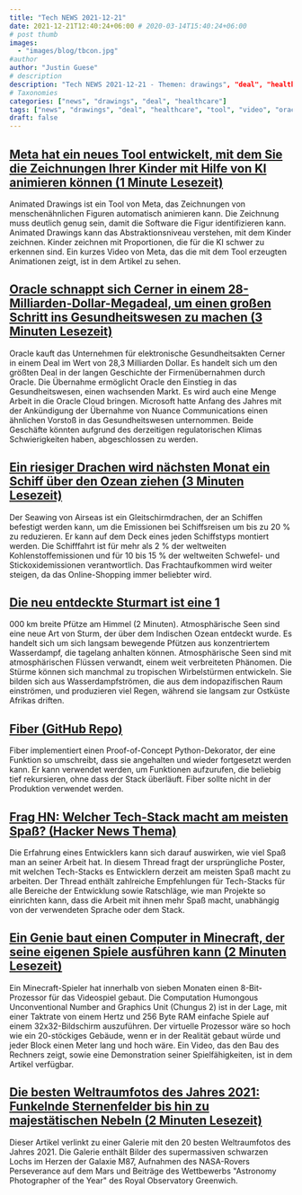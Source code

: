 ```yaml
---
title: "Tech NEWS 2021-12-21"
date: 2021-12-21T12:40:24+06:00 # 2020-03-14T15:40:24+06:00
# post thumb
images:
  - "images/blog/tbcon.jpg"
#author
author: "Justin Guese"
# description
description: "Tech NEWS 2021-12-21 - Themen: drawings", "deal", "healthcare"
# Taxonomies
categories: ["news", "drawings", "deal", "healthcare"]
tags: ["news", "drawings", "deal", "healthcare", "tool", "video", "oracle"]
draft: false
---
```


## [Meta hat ein neues Tool entwickelt, mit dem Sie die Zeichnungen Ihrer Kinder mit Hilfe von KI animieren können (1 Minute Lesezeit)](https://www.cartoonbrew.com/tech/meta-wants-to-animate-your-childs-drawings-using-ai-211614.html)

 Animated Drawings ist ein Tool von Meta, das Zeichnungen von menschenähnlichen Figuren automatisch animieren kann. Die Zeichnung muss deutlich genug sein, damit die Software die Figur identifizieren kann. Animated Drawings kann das Abstraktionsniveau verstehen, mit dem Kinder zeichnen. Kinder zeichnen mit Proportionen, die für die KI schwer zu erkennen sind. Ein kurzes Video von Meta, das die mit dem Tool erzeugten Animationen zeigt, ist in dem Artikel zu sehen.

## [Oracle schnappt sich Cerner in einem 28-Milliarden-Dollar-Megadeal, um einen großen Schritt ins Gesundheitswesen zu machen (3 Minuten Lesezeit)](https://techcrunch.com/2021/12/20/oracle-snags-cerner-in-28b-mega-deal-to-make-a-big-move-into-healthcare/)

 Oracle kauft das Unternehmen für elektronische Gesundheitsakten Cerner in einem Deal im Wert von 28,3 Milliarden Dollar. Es handelt sich um den größten Deal in der langen Geschichte der Firmenübernahmen durch Oracle. Die Übernahme ermöglicht Oracle den Einstieg in das Gesundheitswesen, einen wachsenden Markt. Es wird auch eine Menge Arbeit in die Oracle Cloud bringen. Microsoft hatte Anfang des Jahres mit der Ankündigung der Übernahme von Nuance Communications einen ähnlichen Vorstoß in das Gesundheitswesen unternommen. Beide Geschäfte könnten aufgrund des derzeitigen regulatorischen Klimas Schwierigkeiten haben, abgeschlossen zu werden.

## [Ein riesiger Drachen wird nächsten Monat ein Schiff über den Ozean ziehen (3 Minuten Lesezeit)](https://gizmodo.com/giant-kite-will-pull-a-ship-across-the-ocean-next-month-1848233992)

 Der Seawing von Airseas ist ein Gleitschirmdrachen, der an Schiffen befestigt werden kann, um die Emissionen bei Schiffsreisen um bis zu 20 % zu reduzieren. Er kann auf dem Deck eines jeden Schiffstyps montiert werden. Die Schifffahrt ist für mehr als 2 % der weltweiten Kohlenstoffemissionen und für 10 bis 15 % der weltweiten Schwefel- und Stickoxidemissionen verantwortlich. Das Frachtaufkommen wird weiter steigen, da das Online-Shopping immer beliebter wird.

## [Die neu entdeckte Sturmart ist eine 1](https://newatlas.com/environment/atmospheric-lakes-new-meteorological-phenomenon/)

000 km breite Pfütze am Himmel (2 Minuten). Atmosphärische Seen sind eine neue Art von Sturm, der über dem Indischen Ozean entdeckt wurde. Es handelt sich um sich langsam bewegende Pfützen aus konzentriertem Wasserdampf, die tagelang anhalten können. Atmosphärische Seen sind mit atmosphärischen Flüssen verwandt, einem weit verbreiteten Phänomen. Die Stürme können sich manchmal zu tropischen Wirbelstürmen entwickeln. Sie bilden sich aus Wasserdampfströmen, die aus dem indopazifischen Raum einströmen, und produzieren viel Regen, während sie langsam zur Ostküste Afrikas driften.

## [Fiber (GitHub Repo)](https://github.com/tylerhou/fiber)

 Fiber implementiert einen Proof-of-Concept Python-Dekorator, der eine Funktion so umschreibt, dass sie angehalten und wieder fortgesetzt werden kann. Er kann verwendet werden, um Funktionen aufzurufen, die beliebig tief rekursieren, ohne dass der Stack überläuft. Fiber sollte nicht in der Produktion verwendet werden.

## [Frag HN: Welcher Tech-Stack macht am meisten Spaß? (Hacker News Thema)](https://news.ycombinator.com/item?id=29625165/1/0100017ddcae0b1c-0ca21377-efa0-4bb4-b872-20555606276a-000000/Abs18sTKOmY3HROXP_lN6xgRTyADfjEVviz_rMPjDps=228)

 Die Erfahrung eines Entwicklers kann sich darauf auswirken, wie viel Spaß man an seiner Arbeit hat. In diesem Thread fragt der ursprüngliche Poster, mit welchen Tech-Stacks es Entwicklern derzeit am meisten Spaß macht zu arbeiten. Der Thread enthält zahlreiche Empfehlungen für Tech-Stacks für alle Bereiche der Entwicklung sowie Ratschläge, wie man Projekte so einrichten kann, dass die Arbeit mit ihnen mehr Spaß macht, unabhängig von der verwendeten Sprache oder dem Stack.

## [Ein Genie baut einen Computer in Minecraft, der seine eigenen Spiele ausführen kann (2 Minuten Lesezeit)](https://futurism.com/the-byte/computer-minecraft-run-games)

 Ein Minecraft-Spieler hat innerhalb von sieben Monaten einen 8-Bit-Prozessor für das Videospiel gebaut. Die Computation Humongous Unconventional Number and Graphics Unit (Chungus 2) ist in der Lage, mit einer Taktrate von einem Hertz und 256 Byte RAM einfache Spiele auf einem 32x32-Bildschirm auszuführen. Der virtuelle Prozessor wäre so hoch wie ein 20-stöckiges Gebäude, wenn er in der Realität gebaut würde und jeder Block einen Meter lang und hoch wäre. Ein Video, das den Bau des Rechners zeigt, sowie eine Demonstration seiner Spielfähigkeiten, ist in dem Artikel verfügbar.

## [Die besten Weltraumfotos des Jahres 2021: Funkelnde Sternenfelder bis hin zu majestätischen Nebeln (2 Minuten Lesezeit)](https://newatlas.com/space/2021-best-space-photos/)

 Dieser Artikel verlinkt zu einer Galerie mit den 20 besten Weltraumfotos des Jahres 2021. Die Galerie enthält Bilder des supermassiven schwarzen Lochs im Herzen der Galaxie M87, Aufnahmen des NASA-Rovers Perseverance auf dem Mars und Beiträge des Wettbewerbs "Astronomy Photographer of the Year" des Royal Observatory Greenwich.

